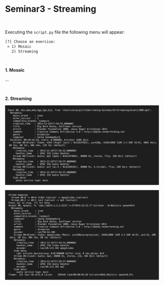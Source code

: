 # Seminar3 - Streaming

<br/>

Executing the `script.py` file the following menu will appear:

```
[?] Choose an exercise:
 > 1) Mosaic
   2) Streaming
```
<br/>

**1. Mosaic**

...

<br/>

**2. Streaming**

<p align="center">
  <img src="Assets/streaming1.png" width="800">
</p>

<p align="center">
  <img src="Assets/streaming2.png" width="800">
</p>
